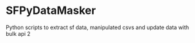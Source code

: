 # SFPyDataMasker
Python scripts to extract sf data, manipulated csvs and update data with bulk api 2
